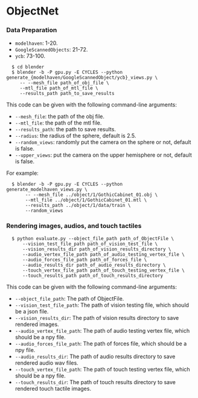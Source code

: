 # ObjectNet

### Data Preparation
  * `modelhaven`: 1-20.
  * `GoogleScannedObjects`: 21-72.
  * `ycb`: 73-100.
```
  $ cd blender
  $ blender -b -P gpu.py -E CYCLES --python generate_{modelhaven/GoogleScannedObject/ycb}_views.py \
     -- --mesh_file path_of_obj_file \
     --mtl_file path_of_mtl_file \
     --results_path path_to_save_results
```
This code can be given with the following command-line arguments:
  * `--mesh_file`: the path of the obj file.
  * `--mtl_file`: the path of the mtl file.
  * `--results_path`: the path to save results.
  * `--radius`: the radius of the sphere, default is 2.5.
  * `--random_views`: randomly put the camera on the sphere or not, default is false.
  * `--upper_views`: put the camera on the upper hemisphere or not, default is false.

For example:
```
  $ blender -b -P gpu.py -E CYCLES --python generate_modelhaven_views.py \
       -- --mesh_file ../object/1/GothicCabinet_01.obj \
       --mtl_file ../object/1/GothicCabinet_01.mtl \
       --results_path ../object/1/data/train \
       --random_views 
```

### Rendering images, audios, and touch tactiles
```
  $ python evaluate.py --object_file_path path_of_ObjectFile \
      --vision_test_file_path path_of_vision_test_file \
      --vision_results_dir path_of_vision_results_directory \
      --audio_vertex_file_path path_of_audio_testing_vertex_file \
      --audio_forces_file_path path_of_forces_file \
      --audio_results_dir path_of_audio_results_directory \
      --touch_vertex_file_path path_of_touch_testing_vertex_file \
      --touch_results_path path_of_touch_results_directory
```
This code can be given with the following command-line arguments:
  * `--object_file_path`: The path of ObjectFile.
  * `--vision_test_file_path`: The path of vision testing file, which should be a json file.
  * `--vision_results_dir`: The path of vision results directory to save rendered images.
  * `--audio_vertex_file_path`: The path of audio testing vertex file, which should be a npy file.
  * `--audio_forces_file_path`: The path of forces file, which should be a npy file.
  * `--audio_results_dir`: The path of audio results directory to save rendered audio wav files.
  * `--touch_vertex_file_path`: The path of touch testing vertex file, which should be a npy file.
  * `--touch_results_dir`: The path of touch results directory to save rendered touch tactile images.
